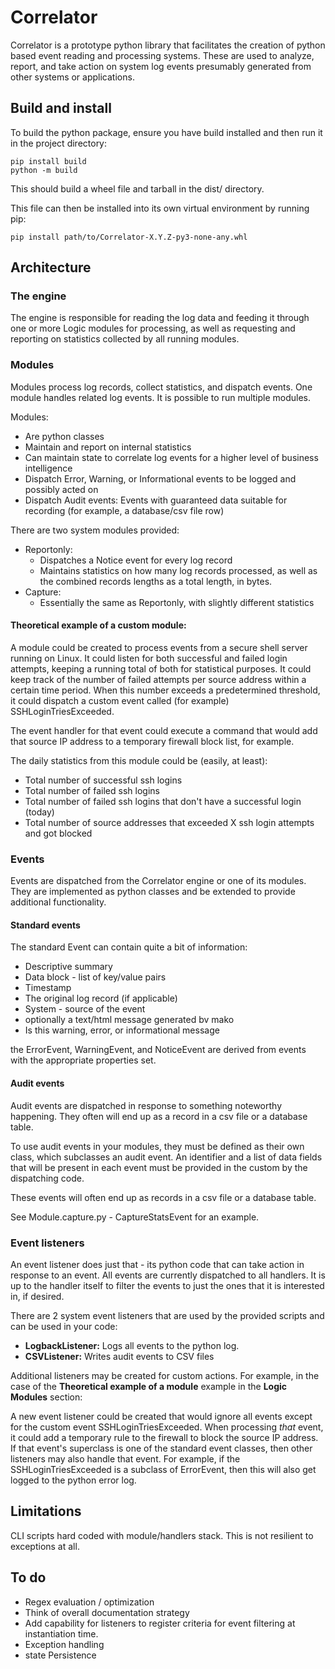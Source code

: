 # Correlator

Correlator is a prototype python library that facilitates the creation of python based event reading and
processing systems. These are used to analyze, report, and take action on system log events presumably
generated from other systems or applications.

## Build and install

To build the python package, ensure you have build installed and then run it in the project directory:

    pip install build
    python -m build

This should build a wheel file and tarball in the dist/ directory.

This file can then be installed into its own virtual environment by running pip:

    pip install path/to/Correlator-X.Y.Z-py3-none-any.whl

## Architecture

### The engine

The  engine is responsible for reading the log data and feeding it through
one or more Logic modules for processing, as well as requesting and reporting
on statistics collected by all running modules. 

### Modules 

Modules process log records, collect statistics, and dispatch events. One module
handles related log events. It is possible to run multiple modules.

Modules:

- Are python classes
- Maintain and report on internal statistics 
- Can maintain state to correlate log events for a higher level of business intelligence
- Dispatch Error, Warning, or Informational events to be logged and possibly acted on
- Dispatch Audit events: Events with guaranteed data suitable for recording (for example, a database/csv file row)

There are two system modules provided: 
- Reportonly:
  - Dispatches a Notice event for every log record
  - Maintains statistics on how many log records processed, as well as the combined records lengths as a total length,
in bytes.
- Capture:
  - Essentially the same as Reportonly, with slightly different statistics

#### Theoretical example of a custom module:

A module could be created to process events from a secure shell server running on Linux.
It could listen for both successful and failed login attempts, keeping a running total of both
for statistical purposes. It could keep track of the number of failed attempts per source address
within a certain time period. When this number exceeds a predetermined threshold, it could dispatch a custom event
called (for example) SSHLoginTriesExceeded.

The event handler for that event could execute a command that would add that source IP address to a temporary
firewall block list, for example.

The daily statistics from this module could be (easily, at least):
  - Total number of successful ssh logins
  - Total number of failed ssh logins
  - Total number of failed ssh logins that don't have a successful login (today)
  - Total number of source addresses that exceeded X ssh login attempts and got blocked

### Events

Events are dispatched from the Correlator engine or one of its modules. They are implemented as
python classes and be extended to provide additional functionality.

#### Standard events

The standard Event can contain quite a bit of information:

- Descriptive summary
- Data block - list of key/value pairs
- Timestamp
- The original log record (if applicable)
- System - source of the event
- optionally a text/html message generated bv mako
- Is this warning, error, or informational message

the ErrorEvent, WarningEvent, and NoticeEvent are derived from events with the appropriate properties set.

#### Audit events

Audit events are dispatched in response to something noteworthy happening. They often will end up
as a record in a csv file or a database table.

To use audit events in your modules, they must be defined as their own class, which subclasses an audit event. An
identifier and a list of data fields that will be present in each event must be provided in the custom by the
dispatching code.

These events will often end up as records in a csv file or a database table.

See Module.capture.py - CaptureStatsEvent for an example.

### Event listeners

An event listener does just that - its python code that can take action in response to an event. All events are
currently dispatched to all handlers. It is up to the handler itself to filter the events to just the ones that
it is interested in, if desired.

There are 2 system event listeners that are used by the provided scripts and can be used in your code:

 - **LogbackListener:** Logs all events to the python log.
 - **CSVListener:** Writes audit events to CSV files

Additional listeners may be created for custom actions. For example, in the case of
the **Theoretical example of a module** example in the **Logic Modules** section:

A new event listener could be created that would ignore all events except for the custom event SSHLoginTriesExceeded.
When processing *that* event, it could add a temporary rule to the firewall to block the source IP address.
If that event's superclass is one of the standard event classes, then other listeners may also handle that event. For
example, if the SSHLoginTriesExceeded is a subclass of ErrorEvent, then this will also get logged to the python
error log.

## Limitations

CLI scripts hard coded with module/handlers stack.
This is not resilient to exceptions at all.

## To do

- Regex evaluation / optimization
- Think of overall documentation strategy
- Add capability for listeners to register criteria for event filtering at instantiation time.
- Exception handling
- state Persistence
